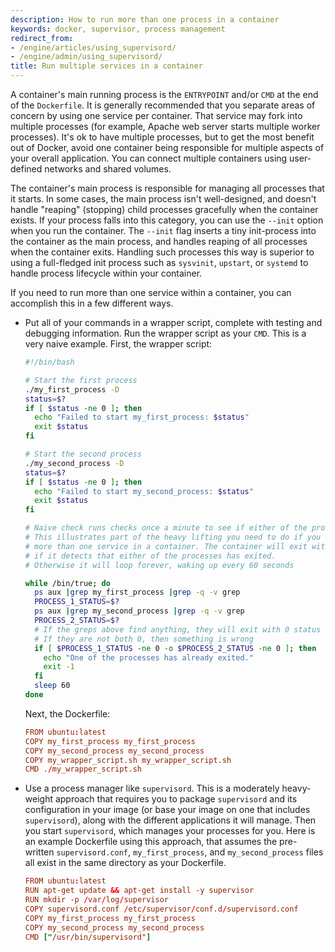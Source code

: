 ```yaml
---
description: How to run more than one process in a container
keywords: docker, supervisor, process management
redirect_from:
- /engine/articles/using_supervisord/
- /engine/admin/using_supervisord/
title: Run multiple services in a container
---
```


A container's main running process is the `ENTRYPOINT` and/or `CMD` at the
end of the `Dockerfile`. It is generally recommended that you separate areas of
concern by using one service per container. That service may fork into multiple
processes (for example, Apache web server starts multiple worker processes).
It's ok to have multiple processes, but to get the most benefit out of Docker,
avoid one container being responsible for multiple aspects of your overall
application. You can connect multiple containers using user-defined networks and
shared volumes.

The container's main process is responsible for managing all processes that it
starts. In some cases, the main process isn't well-designed, and doesn't handle
"reaping" (stopping) child processes gracefully when the container exists. If
your process falls into this category, you can use the `--init` option when you
run the container. The `--init` flag inserts a tiny init-process into the
container as the main process, and handles reaping of all processes when the
container exits. Handling such processes this way is superior to using a
full-fledged init process such as `sysvinit`, `upstart`, or `systemd` to handle
process lifecycle within your container.

If you need to run more than one service within a container, you can accomplish
this in a few different ways.

- Put all of your commands in a wrapper script, complete with testing and
  debugging information. Run the wrapper script as your `CMD`. This is a very
  naive example. First, the wrapper script:

  ```bash
  #!/bin/bash

  # Start the first process
  ./my_first_process -D
  status=$?
  if [ $status -ne 0 ]; then
    echo "Failed to start my_first_process: $status"
    exit $status
  fi

  # Start the second process
  ./my_second_process -D
  status=$?
  if [ $status -ne 0 ]; then
    echo "Failed to start my_second_process: $status"
    exit $status
  fi

  # Naive check runs checks once a minute to see if either of the processes exited.
  # This illustrates part of the heavy lifting you need to do if you want to run
  # more than one service in a container. The container will exit with an error
  # if it detects that either of the processes has exited.
  # Otherwise it will loop forever, waking up every 60 seconds
  
  while /bin/true; do
    ps aux |grep my_first_process |grep -q -v grep
    PROCESS_1_STATUS=$?
    ps aux |grep my_second_process |grep -q -v grep
    PROCESS_2_STATUS=$?
    # If the greps above find anything, they will exit with 0 status
    # If they are not both 0, then something is wrong
    if [ $PROCESS_1_STATUS -ne 0 -o $PROCESS_2_STATUS -ne 0 ]; then
      echo "One of the processes has already exited."
      exit -1
    fi
    sleep 60
  done
  ```

  Next, the Dockerfile:

  ```conf
  FROM ubuntu:latest
  COPY my_first_process my_first_process
  COPY my_second_process my_second_process
  COPY my_wrapper_script.sh my_wrapper_script.sh
  CMD ./my_wrapper_script.sh
  ```

- Use a process manager like `supervisord`. This is a moderately heavy-weight
  approach that requires you to package `supervisord` and its configuration in
  your image (or base your image on one that includes `supervisord`), along with
  the different applications it will manage. Then you start `supervisord`, which
  manages your processes for you. Here is an example Dockerfile using this
  approach, that assumes the pre-written `supervisord.conf`, `my_first_process`,
  and `my_second_process` files all exist in the same directory as your
  Dockerfile.

  ```conf
  FROM ubuntu:latest
  RUN apt-get update && apt-get install -y supervisor
  RUN mkdir -p /var/log/supervisor
  COPY supervisord.conf /etc/supervisor/conf.d/supervisord.conf
  COPY my_first_process my_first_process
  COPY my_second_process my_second_process
  CMD ["/usr/bin/supervisord"]
  ```
